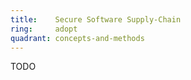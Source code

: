 ```yaml
---
title:    Secure Software Supply-Chain  
ring:     adopt  
quadrant: concepts-and-methods
---
```


TODO
